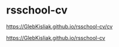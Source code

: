 # rsschool-cv
https://GlebKisliak.github.io/rsschool-cv/cv

https://GlebKisliak.github.io/rsschool-cv
